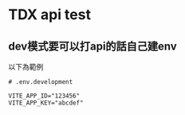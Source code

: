 # TDX api test

## dev模式要可以打api的話自己建env
以下為範例
```env
# .env.development

VITE_APP_ID="123456"
VITE_APP_KEY="abcdef"
```